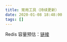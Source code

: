 ```yaml
---
title: 常用工具（持续更新）
date: 2020-01-08 18:48:00
tags: []
---
```


Redis 容量预估：[链接](http://www.redis.cn/redis_memory/)
